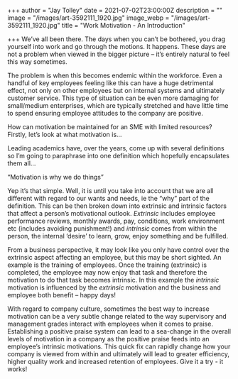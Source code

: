 +++
author = "Jay Tolley"
date = 2021-07-02T23:00:00Z
description = ""
image = "/images/art-3592111_1920.jpg"
image_webp = "/images/art-3592111_1920.jpg"
title = "Work Motivation - An Introduction"

+++
We’ve all been there. The days when you can’t be bothered, you drag yourself into work and go through the motions. It happens. These days are not a problem when viewed in the bigger picture – it’s entirely natural to feel this way sometimes.

The problem is when this becomes endemic within the workforce. Even a handful of key employees feeling like this can have a huge detrimental effect, not only on other employees but on internal systems and ultimately customer service. This type of situation can be even more damaging for small/medium enterprises, which are typically stretched and have little time to spend ensuring employee attitudes to the company are positive.

How can motivation be maintained for an SME with limited resources? Firstly, let’s look at what motivation is…

Leading academics have, over the years, come up with several definitions so I’m going to paraphrase into one definition which hopefully encapsulates them all…

“Motivation is why we do things”

Yep it’s that simple. Well, it is until you take into account that we are all different with regard to our wants and needs, ie the “why” part of the definition. This can be then broken down into extrinsic and intrinsic factors that affect a person’s motivational outlook. _Extrinsic_ includes employee performance reviews, monthly awards, pay, conditions, work environment etc (includes avoiding punishment!) and _intrinsic_ comes from within the person, the internal ‘desire’ to learn, grow, enjoy something and be fulfilled.

From a business perspective, it may look like you only have control over the extrinsic aspect affecting an employee, but this may be short sighted. An example is the training of employees. Once the training (extrinsic) is completed, the employee may now enjoy that task and therefore the motivation to do that task becomes intrinsic. In this example the _intrinsic_ motivation is influenced by the _extrinsic_ motivation and the business and employee both benefit – happy days!

With regard to company culture, sometimes the best way to increase motivation can be a very subtle change related to the way supervisory and management grades interact with employees when it comes to praise. Establishing a positive praise system can lead to a sea-change in the overall levels of motivation in a company as the positive praise feeds into an employee’s intrinsic motivations. This quick fix can rapidly change how your company is viewed from within and ultimately will lead to greater efficiency, higher quality work and increased retention of employees. Give it a try - it works!